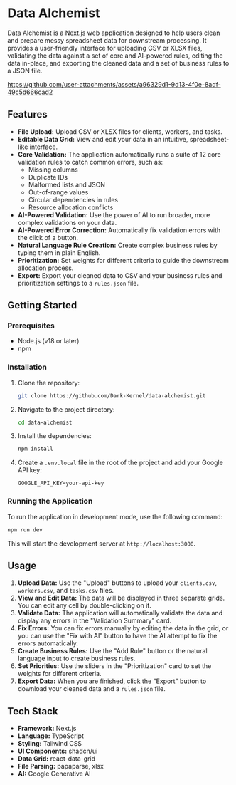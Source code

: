 # Data Alchemist

Data Alchemist is a Next.js web application designed to help users clean and prepare messy spreadsheet data for downstream processing. It provides a user-friendly interface for uploading CSV or XLSX files, validating the data against a set of core and AI-powered rules, editing the data in-place, and exporting the cleaned data and a set of business rules to a JSON file.



https://github.com/user-attachments/assets/a96329d1-9d13-4f0e-8adf-49c5d666cad2



## Features

*   **File Upload:** Upload CSV or XLSX files for clients, workers, and tasks.
*   **Editable Data Grid:** View and edit your data in an intuitive, spreadsheet-like interface.
*   **Core Validation:** The application automatically runs a suite of 12 core validation rules to catch common errors, such as:
    *   Missing columns
    *   Duplicate IDs
    *   Malformed lists and JSON
    *   Out-of-range values
    *   Circular dependencies in rules
    *   Resource allocation conflicts
*   **AI-Powered Validation:** Use the power of AI to run broader, more complex validations on your data.
*   **AI-Powered Error Correction:** Automatically fix validation errors with the click of a button.
*   **Natural Language Rule Creation:** Create complex business rules by typing them in plain English.
*   **Prioritization:** Set weights for different criteria to guide the downstream allocation process.
*   **Export:** Export your cleaned data to CSV and your business rules and prioritization settings to a `rules.json` file.

## Getting Started

### Prerequisites

*   Node.js (v18 or later)
*   npm

### Installation

1.  Clone the repository:
    ```bash
    git clone https://github.com/Dark-Kernel/data-alchemist.git
    ```
2.  Navigate to the project directory:
    ```bash
    cd data-alchemist
    ```
3.  Install the dependencies:
    ```bash
    npm install
    ```
4.  Create a `.env.local` file in the root of the project and add your Google API key:
    ```
    GOOGLE_API_KEY=your-api-key
    ```

### Running the Application

To run the application in development mode, use the following command:

```bash
npm run dev
```

This will start the development server at `http://localhost:3000`.

## Usage

1.  **Upload Data:** Use the "Upload" buttons to upload your `clients.csv`, `workers.csv`, and `tasks.csv` files.
2.  **View and Edit Data:** The data will be displayed in three separate grids. You can edit any cell by double-clicking on it.
3.  **Validate Data:** The application will automatically validate the data and display any errors in the "Validation Summary" card.
4.  **Fix Errors:** You can fix errors manually by editing the data in the grid, or you can use the "Fix with AI" button to have the AI attempt to fix the errors automatically.
5.  **Create Business Rules:** Use the "Add Rule" button or the natural language input to create business rules.
6.  **Set Priorities:** Use the sliders in the "Prioritization" card to set the weights for different criteria.
7.  **Export Data:** When you are finished, click the "Export" button to download your cleaned data and a `rules.json` file.

## Tech Stack

*   **Framework:** Next.js
*   **Language:** TypeScript
*   **Styling:** Tailwind CSS
*   **UI Components:** shadcn/ui
*   **Data Grid:** react-data-grid
*   **File Parsing:** papaparse, xlsx
*   **AI:** Google Generative AI

